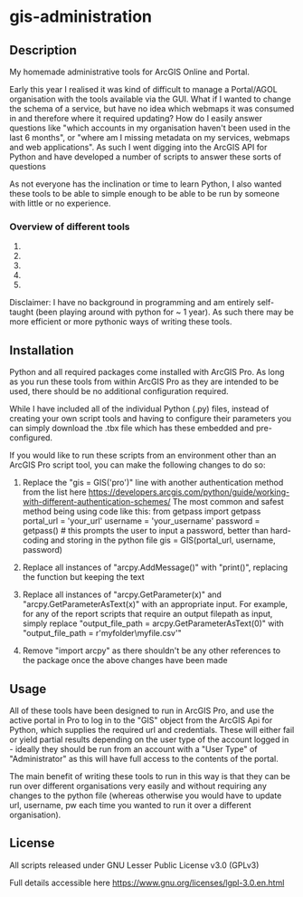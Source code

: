 # gis-administration

## Description
My homemade administrative tools for ArcGIS Online and Portal. 

Early this year I realised it was kind of difficult to manage a Portal/AGOL organisation with the tools available via the GUI. What if I wanted to change the schema of a service, but have no idea which webmaps it was consumed in and therefore where it required updating? How do I easily answer questions like "which accounts in my organisation haven't been used in the last 6 months", or "where am I missing metadata on my services, webmaps and web applications". As such I went digging into the ArcGIS API for Python and have developed a number of scripts to answer these sorts of questions

As not everyone has the inclination or time to learn Python, I also wanted these tools to be able to simple enough to be able to be run by someone with little or no experience.

### Overview of different tools
1. 
2.
3.
4.
5.

Disclaimer: I have no background in programming and am entirely self-taught (been playing around with python for ~ 1 year). As such there may be more efficient or more pythonic ways of writing these tools.

## Installation
Python and all required packages come installed with ArcGIS Pro. As long as you run these tools from within ArcGIS Pro as they are intended to be used, there should be no additional configuration required.

While I have included all of the individual Python (.py) files, instead of creating your own script tools and having to configure their parameters you can simply download the .tbx file which has these embedded and pre-configured. 

If you would like to run these scripts from an environment other than an ArcGIS Pro script tool, you can make the following changes to do so:
1. Replace the "gis = GIS('pro')" line with another authentication method from the list here https://developers.arcgis.com/python/guide/working-with-different-authentication-schemes/
The most common and safest method being using code like this:
from getpass import getpass
portal_url = 'your_url'
username = 'your_username'
password = getpass() # this prompts the user to input a password, better than hard-coding and storing in the python file
gis = GIS(portal_url, username, password)

2. Replace all instances of "arcpy.AddMessage()" with "print()", replacing the function but keeping the text

3. Replace all instances of "arcpy.GetParameter(x)" and "arcpy.GetParameterAsText(x)" with an appropriate input. For example, for any of the report scripts that require an output filepath as input, simply replace "output_file_path = arcpy.GetParameterAsText(0)" with "output_file_path = r'myfolder\myfile.csv'"

4. Remove "import arcpy" as there shouldn't be any other references to the package once the above changes have been made

## Usage
All of these tools have been designed to run in ArcGIS Pro, and use the active portal in Pro to log in to the "GIS" object from the ArcGIS Api for Python, which supplies the required url and credentials. These will either fail or yield partial results depending on the user type of the account logged in - ideally they should be run from an account with a "User Type" of "Administrator" as this will have full access to the contents of the portal.

The main benefit of writing these tools to run in this way is that they can be run over different organisations very easily and without requiring any changes to the python file (whereas otherwise you would have to update url, username, pw each time you wanted to run it over a different organisation). 

### 

## License
All scripts released under GNU Lesser Public License v3.0 (GPLv3)

Full details accessible here https://www.gnu.org/licenses/lgpl-3.0.en.html
